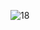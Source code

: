 ![18](https://github.com/skygitIG/Reels-since-july-2023/assets/117715724/a0369c93-5dc5-4e75-95e5-86b8e6150c64)
